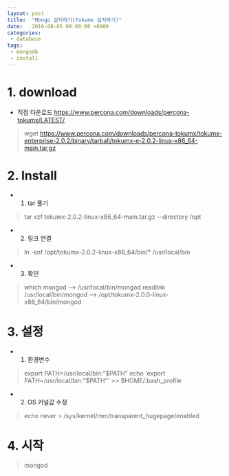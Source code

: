 ```yaml
---
layout: post
title:  "Mongo 설치하기(Tokumx 설치하기)"
date:   2016-08-05 00:00:00 +0900
categories:
 - database
tags: 
 - mongodb
 - install
---
```


# 1. download
- 직접 다운로드 https://www.percona.com/downloads/percona-tokumx/LATEST/
 
> wget https://www.percona.com/downloads/percona-tokumx/tokumx-enterprise-2.0.2/binary/tarball/tokumx-e-2.0.2-linux-x86_64-main.tar.gz

# 2. Install
- 1) tar 풀기

> tar xzf tokumx-2.0.2-linux-x86_64-main.tar.gz --directory /opt

- 2) 링크 연결

> ln -snf /opt/tokumx-2.0.2-linux-x86_64/bin/* /usr/local/bin

- 3) 확인

> which mongod
> --> /usr/local/bin/mongod
> readlink /usr/local/bin/mongod
> --> /opt/tokumx-2.0.0-linux-x86_64/bin/mongod

# 3. 설정
- 1) 환경변수

> export PATH=/usr/local/bin:"$PATH"
> echo 'export PATH=/usr/local/bin:"$PATH"' >> $HOME/.bash_profile
 
- 2) OS 커널값 수정

> echo never > /sys/kernel/mm/transparent_hugepage/enabled

# 4. 시작

> mongod